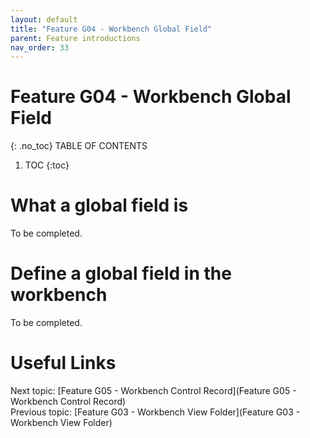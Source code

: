```yaml
---
layout: default
title: "Feature G04 - Workbench Global Field"
parent: Feature introductions
nav_order: 33
---
```


# Feature G04 - Workbench Global Field
{: .no_toc}
TABLE OF CONTENTS 
1. TOC
{:toc}  

# What a global field is
To be completed.  
  
# Define a global field in the workbench
To be completed.  
  


# Useful Links
Next topic: [Feature G05 - Workbench Control Record](Feature G05 - Workbench Control Record)  
Previous topic: [Feature G03 - Workbench View Folder](Feature G03 - Workbench View Folder)  
